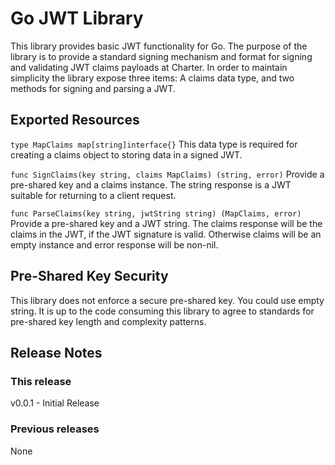# Go JWT Library

This library provides basic JWT functionality for Go. The purpose of the library is to provide a standard signing 
mechanism and format for signing and validating JWT claims payloads at Charter. In order to maintain simplicity the 
library expose three items: A claims data type, and two methods for signing and parsing a JWT.

## Exported Resources

`type MapClaims map[string]interface{}` 
This data type is required for creating a claims object to storing data in a signed JWT.

`func SignClaims(key string, claims MapClaims) (string, error)`
Provide a pre-shared key and a claims instance. The string response is a JWT suitable for returning to a client request.

`func ParseClaims(key string, jwtString string) (MapClaims, error)` 
Provide a pre-shared key and a JWT string. The claims response will be the claims in the JWT, if the JWT signature is 
valid. Otherwise claims will be an empty instance and error response will be non-nil.


## Pre-Shared Key Security

This library does not enforce a secure pre-shared key. You could use empty string. It is up to the code consuming this 
library to agree to standards for pre-shared key length and complexity patterns.


## Release Notes

### This release

v0.0.1 - Initial Release

### Previous releases

None

